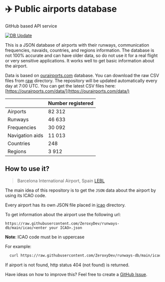 # ✈️ Public airports database

GitHub based API service

[![DB Update](https://github.com/ZeroxyDev/runways-db/actions/workflows/db-update.yml/badge.svg?branch=main)](https://github.com/ZeroxyDev/runways-db/actions/workflows/db-update.yml)

This is a JSON database of airports with their runways, communication frequencies, navaids, countries, and regions information. The database is not 100% accurate and can have older data, so do not use it for a real flight or very sensitive applications. It works well to get basic information about the airport.

Data is based on [ourairports.com](https://ourairports.com/) database. You can download the raw CSV files from [raw](https://github.com/ZeroxyDev/runways-db/tree/main/raw) directory.
The repository will be updated automatically every day at 7:00 UTC. You can get the latest CSV files here: [https://ourairports.com/data/](https://ourairports.com/data/)

|                 | Number registered |
| --------------- | ----------------- |
| Airports        | 82 312            |
| Runways         | 46 633            |
| Frequencies     | 30 092            |
| Navigation aids | 11 013            |
| Countries       | 248               |
| Regions         | 3 912             |

## How to use it?

> Barcelona International Airport, Spain [LEBL](https://github.com/ZeroxyDev/runways-db/blob/main/icao/LEBL.json)

The main idea of this repository is to get the `JSON` data about the airport by using its ICAO code.

Every airport has its own JSON file placed in [icao](https://github.com/ZeroxyDev/runways-db/tree/main/icao) directory.

To get information about the airport use the following url:

`https://raw.githubusercontent.com/ZeroxyDev/runways-db/main/icao/<enter your ICAO>.json`

**Note**: ICAO code must be in uppercase

For example:

```bash
  curl https://raw.githubusercontent.com/ZeroxyDev/runways-db/main/icao/ENHD.json
```

If airport is not found, http status 404 (not found) is returned.

Have ideas on how to improve this? Feel free to create a [GitHub Issue](https://github.com/ZeroxyDev/airports-db/issues).

